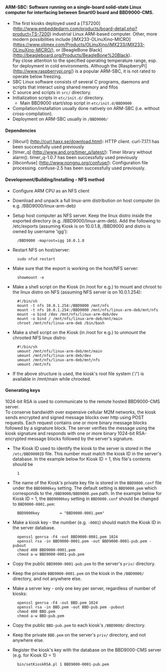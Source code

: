 #### ARM-SBC: Software running on a single-board solid-state Linux computer for interfacing between SmartIO board and BBD9000-CMS.
* The first kiosks deployed used a [TS7200] (http://www.embeddedarm.com/products/board-detail.php?product=TS-7200)
industrial Linux ARM-based computer.
Other, more modern possibilities include [iMX233-OLinuXino-MICRO] (https://www.olimex.com/Products/OLinuXino/iMX233/iMX233-OLinuXino-MICRO/),
or [BeagleBone Black] (http://beagleboard.org/Products/BeagleBone%20Black).  
Pay close attention to the specified operating temperature range, esp. for deployment in cold environments.
Although the [RaspberryPi] (http://www.raspberrypi.org/) is a popular ARM-SBC, it is not rated to operate below freezing.
* SBC Linux software consists of several C programs, daemons and scripts that interact using shared memory and fifos
* C source and scripts in `src/` directory.
* Initialization scripts in `etc/init.d/` directory.
    * Main BBD9000 start/stop script in `etc/init.d/BBD9000`
* Compilation/installation usually done natively on ARM-SBC (i.e. without cross-compilation).
* Deployment on ARM-SBC usually in `/BBD9000/`

#### Dependencies
* [libcurl] (http://curl.haxx.se/download.html): HTTP client.
curl-7.17.1 has been successfully used previously
* [timer_q] (http://www.and.org/timer_q/latest/): Timer library without alarm().
timer_q-1.0.7  has been successfully used previously
* [libconfuse] (http://www.nongnu.org/confuse/): Configuration file processing.
confuse-2.5 has been successfully used previously.

#### Development/Building/Installing - NFS method
* Configure ARM CPU as an NFS client
* Download and unpack a full linux-arm distribution on host computer (in e.g. /BBD9000/linux-arm-deb)
* Setup host computer as NFS server. Keep the linux distro inside the exported directory (e.g. /BBD9000/linux-arm-deb). Add the following to /etc/exports (assuming Kiosk is on 10.0.1.8, /BBD9000 and distro is owned by username 'igg'):

        /BBD9000 -maproot=igg 10.0.1.8
* Restart NFS on host/server:

        sudo nfsd restart
* Make sure that the export is working on the host/NFS server:

        showmount -e
* Make a shell script on the Kiosk (in /root for e.g.) to mount and chroot to the linux distro on NFS (assuming NFS server is on 10.0.1.254):

        #!/bin/sh
        mount -t nfs 10.0.1.254:/BBD9000 /mnt/nfs
        mount -t nfs 10.0.1.254:/BBD9000 /mnt/nfs/linux-arm-deb/mnt/nfs
        mount -o bind /dev /mnt/nfs/linux-arm-deb/dev
        mount -o bind / /mnt/nfs/linux-arm-deb/mnt/main
        chroot /mnt/nfs/linux-arm-deb /bin/bash
* Make a shell script on the Kiosk (in /root for e.g.) to unmount the chrooted NFS linux distro:

        #!/bin/sh
        umount /mnt/nfs/linux-arm-deb/mnt/main
        umount /mnt/nfs/linux-arm-deb/dev
        umount /mnt/nfs/linux-arm-deb/mnt/nfs
        umount /mnt/nfs
* If the above structure is used, the kiosk's root file system ('/') is available in /mnt/main while chrooted.


#### Generating keys
1024-bit RSA is used to communicate to the remote hosted BBD9000-CMS server.  
To conserve bandwidth over expensive cellular M2M networks, the kiosk sends encrypted and signed message blocks over http using POST requests. Each request contains one or more binary message blocks followed by a signature block.
The server verifies the message using the kiosk signature and responds with one or more binary 1024-bit RSA-encrypted message blocks followed by the server's signature.
* The Kiosk ID used to identify the kiosk to the server is stored in the `/etc/BBD9000ID` file.
      This number must match the kiosk ID in the server's database.  In the example below for Kiosk ID = 1, this file's contents should be

        1
* The name of the Kiosk's private key file is stored in the `BBD9000.conf` file under the `BBD9000key` setting.
      The default setting is `BBD9000.pem` which corresponds to the `/BBD9000/BBD9000.pem` path.  In the example
      below for Kiosk ID = 1, the `BBD9000key` setting in `BBD9000.conf` should be changed to `BBD9000-0001.pem`:

        BBD9000key         = "BBD9000-0001.pem"
* Make a kiosk key - the number (e.g. `-0001`) should match the Kiosk ID in the server database.

        openssl genrsa -F4 -out BBD9000-0001.pem 1024
        openssl rsa -in BBD9000-0001.pem -out BBD9000-0001-pub.pem -pubout
        chmod 400 BBD9000-0001.pem
        chmod a-w BBD9000-0001-pub.pem
* Copy the public `BBD9000-0001-pub.pem` to the server's `priv/` directory.
* Keep the private `BBD9000-0001.pem` on the kiosk in the `/BBD9000/` directory, and not anywhere else.
* Make a server key - only one key per server, regardless of number of kiosks:

        openssl genrsa -F4 -out BBD.pem 1024
        openssl rsa -in BBD.pem -out BBD-pub.pem -pubout
        chmod 400 BBD.pem
        chmod a-w BBD-pub.pem
* Copy the public `BBD-pub.pem` to each kiosk's `/BBD9000/` directory.
* Keep the private `BBD.pem` on the server's `priv/` directory, and not anywhere else.
* Register the kiosk's key with the database on the BBD9000-CMS server (e.g. for Kiosk ID = 1)

        bin/setKioskRSA.pl 1 BBD9000-0001-pub.pem
